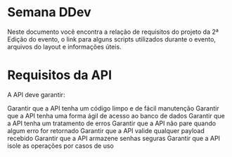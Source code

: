 # Semana DDev
Neste documento você encontra a relação de requisitos do projeto da 2ª Edição do evento, o link para alguns scripts utilizados durante o evento, arquivos do layout e informações úteis.

# Requisitos da API
A API deve garantir:

 Garantir que a API tenha um código limpo e de fácil manutenção
 Garantir que a API tenha uma forma ágil de acesso ao banco de dados
 Garantir que a API tenha um tratamento de erros
 Garantir que a API não pare quando algum erro for retornado
 Garantir que a API valide qualquer payload recebido
 Garantir que a API armazene senhas seguras
 Garantir que a API isole as operações por casos de uso
